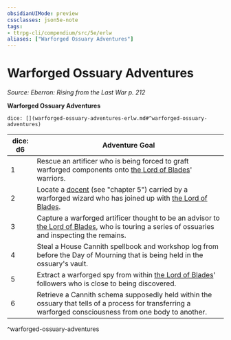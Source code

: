 ```yaml
---
obsidianUIMode: preview
cssclasses: json5e-note
tags:
- ttrpg-cli/compendium/src/5e/erlw
aliases: ["Warforged Ossuary Adventures"]
---
```

# Warforged Ossuary Adventures
*Source: Eberron: Rising from the Last War p. 212* 

**Warforged Ossuary Adventures**

`dice: [](warforged-ossuary-adventures-erlw.md#^warforged-ossuary-adventures)`

| dice: d6 | Adventure Goal |
|----------|----------------|
| 1 | Rescue an artificer who is being forced to graft warforged components onto [the Lord of Blades](Misc%20Files/CLI/compendium/bestiary/npc/the-lord-of-blades-erlw.md)' warriors. |
| 2 | Locate a [docent](Misc%20Files/CLI/compendium/items/docent-erlw.md) (see "chapter 5") carried by a warforged wizard who has joined up with [the Lord of Blades](Misc%20Files/CLI/compendium/bestiary/npc/the-lord-of-blades-erlw.md). |
| 3 | Capture a warforged artificer thought to be an advisor to [the Lord of Blades](Misc%20Files/CLI/compendium/bestiary/npc/the-lord-of-blades-erlw.md), who is touring a series of ossuaries and inspecting the remains. |
| 4 | Steal a House Cannith spellbook and workshop log from before the Day of Mourning that is being held in the ossuary's vault. |
| 5 | Extract a warforged spy from within [the Lord of Blades](Misc%20Files/CLI/compendium/bestiary/npc/the-lord-of-blades-erlw.md)' followers who is close to being discovered. |
| 6 | Retrieve a Cannith schema supposedly held within the ossuary that tells of a process for transferring a warforged consciousness from one body to another. |
^warforged-ossuary-adventures